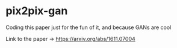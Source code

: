 # pix2pix-gan

Coding this paper just for the fun of it, and because GANs are cool

Link to the paper -> https://arxiv.org/abs/1611.07004
